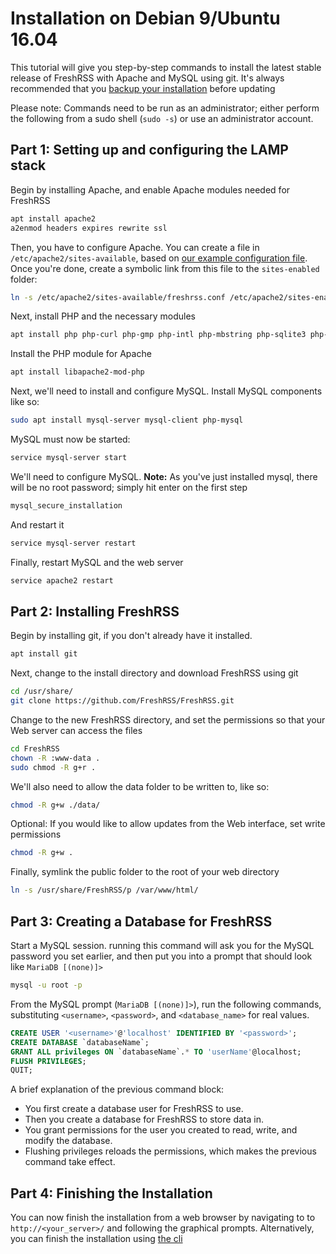 # Installation on Debian 9/Ubuntu 16.04

This tutorial will give you step-by-step commands to install the latest stable release of FreshRSS with Apache and MySQL using git. It's always recommended that you [backup your installation](05_Backup.md) before updating

Please note: Commands need to be run as an administrator; either perform the following from a sudo shell (`sudo -s`) or use an administrator account.

## Part 1: Setting up and configuring the LAMP stack

Begin by installing Apache, and enable Apache modules needed for FreshRSS

```sh
apt install apache2
a2enmod headers expires rewrite ssl
```

Then, you have to configure Apache. You can create a file in `/etc/apache2/sites-available`, based on [our example configuration file](10_ServerConfig.md). Once you're done, create a symbolic link from this file to the `sites-enabled` folder:

```sh
ln -s /etc/apache2/sites-available/freshrss.conf /etc/apache2/sites-enabled/freshrss.conf
```

Next, install PHP and the necessary modules

```sh
apt install php php-curl php-gmp php-intl php-mbstring php-sqlite3 php-xml php-zip
```

Install the PHP module for Apache

```sh
apt install libapache2-mod-php
```

Next, we'll need to install and configure MySQL. Install MySQL components like so:

```sh
sudo apt install mysql-server mysql-client php-mysql
```

MySQL must now be started:

```sh
service mysql-server start
```

We'll need to configure MySQL.
**Note:** As you've just installed mysql, there will be no root password; simply hit enter on the first step

```sh
mysql_secure_installation
```

And restart it

```sh
service mysql-server restart
```

Finally, restart MySQL and the web server

```sh
service apache2 restart
```

## Part 2: Installing FreshRSS

Begin by installing git, if you don't already have it installed.

```sh
apt install git
```

Next, change to the install directory and download FreshRSS using git

```sh
cd /usr/share/
git clone https://github.com/FreshRSS/FreshRSS.git
```

Change to the new FreshRSS directory, and set the permissions so that your Web server can access the files

```sh
cd FreshRSS
chown -R :www-data .
sudo chmod -R g+r .
```

We'll also need to allow the data folder to be written to, like so:

```sh
chmod -R g+w ./data/
```

Optional: If you would like to allow updates from the Web interface, set write permissions

```sh
chmod -R g+w .
```

Finally, symlink the public folder to the root of your web directory

```sh
ln -s /usr/share/FreshRSS/p /var/www/html/
```

## Part 3: Creating a Database for FreshRSS

Start a MySQL session. running this command will ask you for the MySQL password you set earlier, and then put you into a prompt that should look like `MariaDB [(none)]>`

```sh
mysql -u root -p
```

From the MySQL prompt (`MariaDB [(none)]>`), run the following commands, substituting `<username>`, `<password>`, and `<database_name>` for real values.

```sql
CREATE USER '<username>'@'localhost' IDENTIFIED BY '<password>';
CREATE DATABASE `databaseName`;
GRANT ALL privileges ON `databaseName`.* TO 'userName'@localhost;
FLUSH PRIVILEGES;
QUIT;
```

A brief explanation of the previous command block:

* You first create a database user for FreshRSS to use.
* Then you create a database for FreshRSS to store data in.
* You grant permissions for the user you created to read, write, and modify the database.
* Flushing privileges reloads the permissions, which makes the previous command take effect.

## Part 4: Finishing the Installation

You can now finish the installation from a web browser by navigating to to `http://<your_server>/` and following the graphical prompts.
Alternatively, you can finish the installation using [the cli](https://github.com/FreshRSS/FreshRSS/tree/edge/cli)
